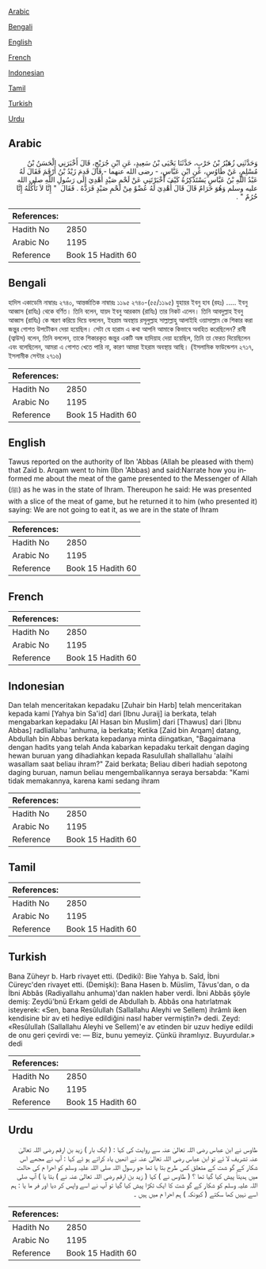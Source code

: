 [Arabic](#arabic)

[Bengali](#bengali)

[English](#english)

[French](#french)

[Indonesian](#indonesian)

[Tamil](#tamil)

[Turkish](#turkish)

[Urdu](#urdu)

## Arabic


<div dir="rtl" lang="ar" style={{fontSize:'larger',backgroundColor:'#f8f9fa',padding:20}}>
وَحَدَّثَنِي زُهَيْرُ بْنُ حَرْبٍ، حَدَّثَنَا يَحْيَى بْنُ سَعِيدٍ، عَنِ ابْنِ جُرَيْجٍ، قَالَ أَخْبَرَنِي الْحَسَنُ بْنُ مُسْلِمٍ، عَنْ طَاوُسٍ، عَنِ ابْنِ عَبَّاسٍ، - رضى الله عنهما - قَالَ قَدِمَ زَيْدُ بْنُ أَرْقَمَ فَقَالَ لَهُ عَبْدُ اللَّهِ بْنُ عَبَّاسٍ يَسْتَذْكِرُهُ كَيْفَ أَخْبَرْتَنِي عَنْ لَحْمِ صَيْدٍ أُهْدِيَ إِلَى رَسُولِ اللَّهِ صلى الله عليه وسلم وَهُوَ حَرَامٌ قَالَ قَالَ أُهْدِيَ لَهُ عُضْوٌ مِنْ لَحْمِ صَيْدٍ فَرَدَّهُ ‏.‏ فَقَالَ ‏ "‏ إِنَّا لاَ نَأْكُلُهُ إِنَّا حُرُمٌ ‏"‏ ‏.‏
</div>
<div style={{backgroundColor:'#f8f9fa',padding:20, marginBottom: 10}}><table> <thead> <tr> <th>References:</th> <th></th> </tr> </thead> <tbody><tr><td>Hadith No</td><td>2850</td></tr><tr><td>Arabic No</td><td>1195</td></tr><tr><td>Reference</td><td>Book 15 Hadith 60</td></tr></tbody></table></div>

## Bengali


<div dir="ltr" lang="bn" style={{fontSize:'larger',backgroundColor:'#f8f9fa',padding:20}}>
হাদিস একাডেমি নাম্বারঃ ২৭৪০, আন্তর্জাতিক নাম্বারঃ ১১৯৫ ২৭৪০-(৫৫/১১৯৫) যুহায়র ইবনু হাব (রহঃ) ..... ইবনু আব্বাস (রাযিঃ) থেকে বর্ণিত। তিনি বলেন, যায়দ ইবনু আরকাম (রাযিঃ) তার নিকট এলেন। তিনি আবদুল্লাহ ইবনু আব্বাস (রাযিঃ) কে স্মরণ করিয়ে দিয়ে বললেন, ইহরাম অবস্থায় রসূলুল্লাহ সাল্লাল্লাহু আলাইহি ওয়াসাল্লাম কে শিকার করা জন্তুর গোশত উপটৌকন দেয়া হয়েছিল। সেটা যে হারাম এ কথা আপনি আমাকে কিভাবে অবহিত করেছিলেন? রাবী (ত্বাউস) বলেন, তিনি বললেন, তাকে শিকারকৃত জন্তুর একটি অঙ্গ হাদিয়াহ দেয়া হয়েছিল, তিনি তা ফেরত দিয়েছিলেন এবং বলেছিলেন, আমরা এ গোশত খেতে পারি না, কারণ আমরা ইহরাম অবস্থায় আছি। (ইসলামিক ফাউন্ডেশন ২৭১৭, ইসলামীক সেন্টার ২৭১৬)
</div>
<div style={{backgroundColor:'#f8f9fa',padding:20, marginBottom: 10}}><table> <thead> <tr> <th>References:</th> <th></th> </tr> </thead> <tbody><tr><td>Hadith No</td><td>2850</td></tr><tr><td>Arabic No</td><td>1195</td></tr><tr><td>Reference</td><td>Book 15 Hadith 60</td></tr></tbody></table></div>

## English


<div dir="ltr" lang="en" style={{fontSize:'larger',backgroundColor:'#f8f9fa',padding:20}}>
Tawus reported on the authority of Ibn 'Abbas (Allah be pleased with them) that Zaid b. Arqam went to him (Ibn 'Abbas) and said:Narrate how you informed me about the meat of the game presented to the Messenger of Allah (ﷺ) as he was in the state of Ihram. Thereupon he said: He was presented with a slice of the meat of game, but he returned it to him (who presented it) saying: We are not going to eat it, as we are in the state of Ihram
</div>
<div style={{backgroundColor:'#f8f9fa',padding:20, marginBottom: 10}}><table> <thead> <tr> <th>References:</th> <th></th> </tr> </thead> <tbody><tr><td>Hadith No</td><td>2850</td></tr><tr><td>Arabic No</td><td>1195</td></tr><tr><td>Reference</td><td>Book 15 Hadith 60</td></tr></tbody></table></div>

## French


<div dir="ltr" lang="fr" style={{fontSize:'larger',backgroundColor:'#f8f9fa',padding:20}}>

</div>
<div style={{backgroundColor:'#f8f9fa',padding:20, marginBottom: 10}}><table> <thead> <tr> <th>References:</th> <th></th> </tr> </thead> <tbody><tr><td>Hadith No</td><td>2850</td></tr><tr><td>Arabic No</td><td>1195</td></tr><tr><td>Reference</td><td>Book 15 Hadith 60</td></tr></tbody></table></div>

## Indonesian


<div dir="ltr" lang="id" style={{fontSize:'larger',backgroundColor:'#f8f9fa',padding:20}}>
Dan telah menceritakan kepadaku [Zuhair bin Harb] telah menceritakan kepada kami [Yahya bin Sa'id] dari [Ibnu Juraij] ia berkata, telah mengabarkan kepadaku [Al Hasan bin Muslim] dari [Thawus] dari [Ibnu Abbas] radliallahu 'anhuma, ia berkata; Ketika [Zaid bin Arqam] datang, Abdullah bin Abbas berkata kepadanya minta diingatkan, "Bagaimana dengan hadits yang telah Anda kabarkan kepadaku terkait dengan daging hewan buruan yang dihadiahkan kepada Rasulullah shallallahu 'alaihi wasallam saat beliau ihram?" Zaid berkata; Beliau diberi hadiah sepotong daging buruan, namun beliau mengembalikannya seraya bersabda: "Kami tidak memakannya, karena kami sedang ihram
</div>
<div style={{backgroundColor:'#f8f9fa',padding:20, marginBottom: 10}}><table> <thead> <tr> <th>References:</th> <th></th> </tr> </thead> <tbody><tr><td>Hadith No</td><td>2850</td></tr><tr><td>Arabic No</td><td>1195</td></tr><tr><td>Reference</td><td>Book 15 Hadith 60</td></tr></tbody></table></div>

## Tamil


<div dir="ltr" lang="ta" style={{fontSize:'larger',backgroundColor:'#f8f9fa',padding:20}}>

</div>
<div style={{backgroundColor:'#f8f9fa',padding:20, marginBottom: 10}}><table> <thead> <tr> <th>References:</th> <th></th> </tr> </thead> <tbody><tr><td>Hadith No</td><td>2850</td></tr><tr><td>Arabic No</td><td>1195</td></tr><tr><td>Reference</td><td>Book 15 Hadith 60</td></tr></tbody></table></div>

## Turkish


<div dir="ltr" lang="tr" style={{fontSize:'larger',backgroundColor:'#f8f9fa',padding:20}}>
Bana Züheyr b. Harb rivayet etti. (Dediki): Biıe Yahya b. Saîd, İbni Cüreyc'den rivayet etti. (Demişki): Bana Hasen b. Müslim, Tâvus'dan, o da İbni Abbâs (Radiyallahu anhuma)'dan naklen haber verdi. İbni Abbâs şöyle demiş: Zeydü'bnü Erkam geldi de Abdullah b. Abbâs ona hatırlatmak isteyerek: «Sen, bana Resûlullah (Sallallahu Aleyhi ve Sellem) ihrâmlı iken kendisine bir av eti hediye edildiğini nasıl haber vermiştin?» dedi. Zeyd: «Resûlullah (Sallallahu Aleyhi ve Sellem)'e av etinden bir uzuv hediye edildi de onu geri çevirdi ve: — Biz, bunu yemeyiz. Çünkü ihramlıyız. Buyurdular.» dedi
</div>
<div style={{backgroundColor:'#f8f9fa',padding:20, marginBottom: 10}}><table> <thead> <tr> <th>References:</th> <th></th> </tr> </thead> <tbody><tr><td>Hadith No</td><td>2850</td></tr><tr><td>Arabic No</td><td>1195</td></tr><tr><td>Reference</td><td>Book 15 Hadith 60</td></tr></tbody></table></div>

## Urdu


<div dir="rtl" lang="ur" style={{fontSize:'larger',backgroundColor:'#f8f9fa',padding:20}}>
طاوس نے ابن عباس رضی اللہ تعالیٰ عنہ سے روایت کی کہا : ( ایک بار ) زید بن ارقم رضی اللہ تعالیٰ عنہ تشریف لا ئے تو ابن عباس رضی اللہ تعالیٰ عنہ نے انھیں یاد کراتے ہو ئے کہا : آپ نے مجھے اس شکار کے گو شت کے متعلق کس طرح بتا یا تھا جو رسول اللہ صلی اللہ علیہ وسلم کو احرا م کی حالت میں ہدیتاً پیش کیا گیا تھا ؟ ( طاوس نے ) کہا ( زید بن ارقم رضی اللہ تعالیٰ عنہ نے ) بتا یا ) آپ صلی اللہ علیہ وسلم کو شکار کے گو شت کا ایک ٹکڑا پیش کیا گیا تو آپ نے اسے واپس کر دیا اور فر ما یا : ہم اسے نہیں کھا سکتے ( کیونکہ ) ہم احرا م میں ہیں ۔
</div>
<div style={{backgroundColor:'#f8f9fa',padding:20, marginBottom: 10}}><table> <thead> <tr> <th>References:</th> <th></th> </tr> </thead> <tbody><tr><td>Hadith No</td><td>2850</td></tr><tr><td>Arabic No</td><td>1195</td></tr><tr><td>Reference</td><td>Book 15 Hadith 60</td></tr></tbody></table></div>